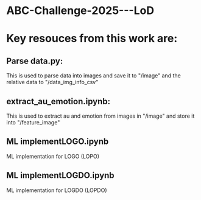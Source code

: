 ﻿# ABC-Challenge-2025---LoD


# Key resouces from this work are:
## Parse data.py: 
This is used to parse data into images and save it to "/image" and the relative data to "/data_img_info_csv"
## extract_au_emotion.ipynb:
This is used to extract au and emotion from images in "/image" and store it into "/feature_image"
## ML implementLOGO.ipynb
ML implementation for LOGO (LOPO)
## ML implementLOGDO.ipynb
ML implementation for LOGDO (LOPDO)
